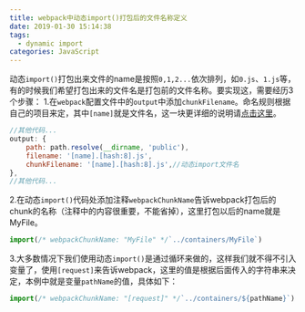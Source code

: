 ```yaml
---
title: webpack中动态import()打包后的文件名称定义
date: 2019-01-30 15:14:38
tags: 
  - dynamic import
categories: JavaScript
---
```


动态`import()`打包出来文件的name是按照`0,1,2...`依次排列，如`0.js`、`1.js`等，有的时候我们希望打包出来的文件名是打包前的文件名称。要实现这，需要经历3个步骤：
1.在`webpack`配置文件中的`output`中添加`chunkFilename`。命名规则根据自己的项目来定，其中`[name]`就是文件名，这一块更详细的说明请[点击这里](https://www.webpackjs.com/configuration/output/#output-chunkfilename "chunkfilename")。
```JavaScript
//其他代码...
output: {
    path: path.resolve(__dirname, 'public'),
    filename: '[name].[hash:8].js',
    chunkFilename: '[name].[hash:8].js',//动态import文件名
},
//其他代码...
```
2.在动态`import()`代码处添加注释`webpackChunkName`告诉webpack打包后的chunk的名称（注释中的内容很重要，不能省掉），这里打包以后的name就是MyFile。
```JavaScript
import(/* webpackChunkName: "MyFile" */`../containers/MyFile`)
```
3.大多数情况下我们使用动态`import()`是通过循环来做的，这样我们就不得不引入变量了，使用`[request]`来告诉webpack，这里的值是根据后面传入的字符串来决定，本例中就是变量`pathName`的值，具体如下：
```JavaScript
import(/* webpackChunkName: "[request]" */`../containers/${pathName}`)
```
